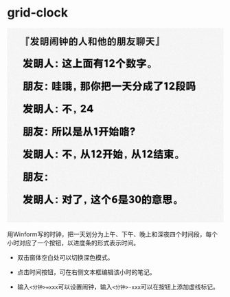 # grid-clock

![](assets/2022-09-19-22-22-05-image.png)

用Winform写的时钟，把一天划分为上午、下午、晚上和深夜四个时间段，每个小时对应了一个按钮，以进度条的形式表示时间。

- 双击窗体空白处可以切换深色模式。

- 点击时间按钮，可在右侧文本框编辑该小时的笔记。

- 输入`<分钟>=xxx`可以设置闹钟，输入`<分钟>-xxx`可以在按钮上添加虚线标记。

